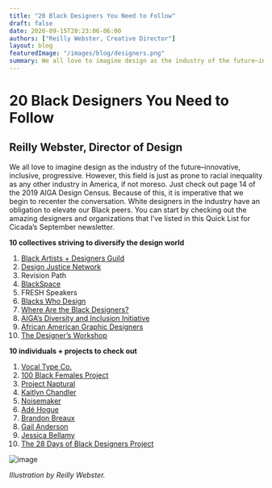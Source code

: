 ```yaml
---
title: "20 Black Designers You Need to Follow"
draft: false
date: 2020-09-15T20:23:06-06:00
authors: ["Reilly Webster, Creative Director"]
layout: blog
featuredImage: "/images/blog/designers.png"
summary: We all love to imagine design as the industry of the future–innovative, inclusive, progressive.  However, this field is just as prone to racial inequality as any other industry in America, if not moreso. Just check out page 14 of the 2019 AIGA Design Census. Because of this, it is imperative that we begin to recenter the conversation. White designers in the industry have an obligation to elevate our Black peers. You can start by checking out the amazing designers and organizations that I’ve listed in this Quick List for Cicada’s September newsletter. 
---
```


# 20 Black Designers You Need to Follow
## Reilly Webster, Director of Design

We all love to imagine design as the industry of the future–innovative, inclusive, progressive.  However, this field is just as prone to racial inequality as any other industry in America, if not moreso. Just check out page 14 of the 2019 AIGA Design Census. Because of this, it is imperative that we begin to recenter the conversation. White designers in the industry have an obligation to elevate our Black peers. You can start by checking out the amazing designers and organizations that I’ve listed in this Quick List for Cicada’s September newsletter. 

**10 collectives striving to diversify the design world**

1.  [Black Artists + Designers Guild](https://www.badguild.info/)
2.  [Design Justice Network](https://designjustice.org/)
3.  [](https://revisionpath.com/)<a>Revision Path</a>
4.  [BlackSpace](https://www.blackspace.org/)
5.  <a>FRESH Speakers</a>[
](https://www.freshspeakers.com/)
6.  [Blacks Who Design](https://blackswho.design/)
7.  [Where Are the Black Designers?](https://wherearetheblackdesigners.com/)
8.  [AIGA’s Diversity and Inclusion Initiative](https://www.aiga.org/diversity-equity-inclusion)
9.  [African American Graphic Designers](https://aagd.co/)
10.  [The Designer’s Workshop](https://www.dsgnrswrkshp.com/)

**10 individuals + projects to check out**

1.  [Vocal Type Co.](https://www.vocaltype.co/)
2.  [100 Black Females Project](https://www.100blackfemales.com/)
3.  [Project Naptural](https://projectnaptural.com/posters/)
4.  [Kaitlyn Chandler](https://vimeo.com/199155629)
5.  [Noisemaker](https://www.noisemakerdesign.com/)
6.  [Adé Hogue](http://www.adehogue.com/)
7.  [Brandon Breaux](https://brandonbreaux.com/)
8.  [Gail Anderson](https://gailycurl.com/)
9.  [Jessica Bellamy](https://www.jessicabellamy.design/)
10.  [The 28 Days of Black Designers Project](http://www.28blacks.com/)

![image](/images/blog/post/designers.jpg#blog)

_Illustration by Reilly Webster._

